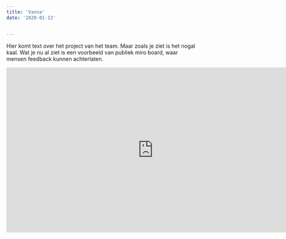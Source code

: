 ```yaml
---
title: 'Vanna'
date: '2020-01-13'


---
```


Hier komt text over het project van het team. Maar zoals je ziet is het nogal kaal. Wat je nu al ziet is een voorbeeld van publiek miro board, waar mensen feedback kunnen achterlaten.


<iframe width="768" height="432" src="https://miro.com/app/live-embed/o9J_lbs9kmU=/?moveToViewport=-813,-457,1625,913" frameBorder="0" scrolling="no" allowFullScreen></iframe>